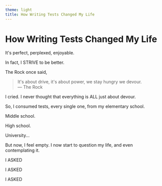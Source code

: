 ```yaml
---
theme: light
title: How Writing Tests Changed My Life
---
```


# How Writing Tests Changed My Life

It's perfect, perplexed, enjoyable.

In fact, I STRIVE to be better.

The Rock once said,

> It's about drive, it's about power, we stay hungry we devour.<br />
> — The Rock

I cried. I never thought that everything is ALL just about devour.

So, I consumed tests, every single one, from my elementary school.

Middle school.

High school.

University...

But now, I feel empty. I now start to question my life, and even contemplating it.


I ASKED

I ASKED

I ASKED